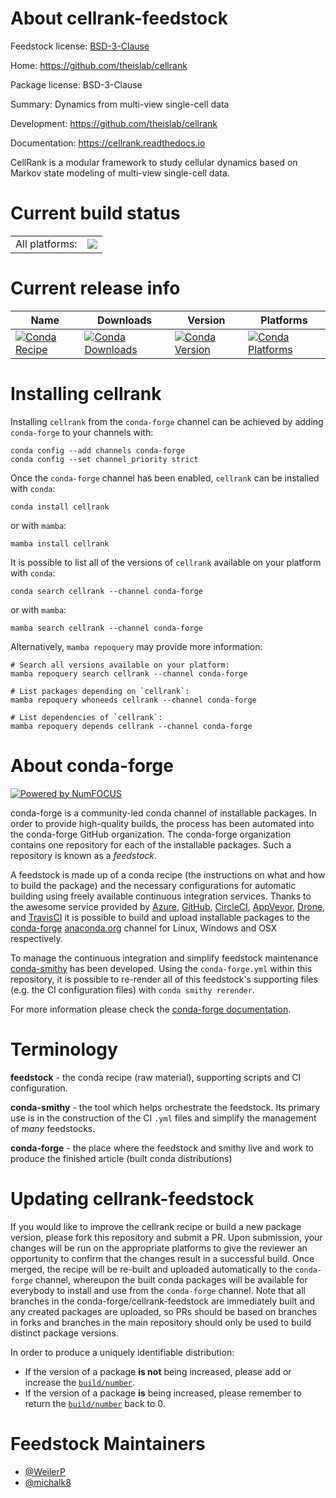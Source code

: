 About cellrank-feedstock
========================

Feedstock license: [BSD-3-Clause](https://github.com/conda-forge/cellrank-feedstock/blob/main/LICENSE.txt)

Home: https://github.com/theislab/cellrank

Package license: BSD-3-Clause

Summary: Dynamics from multi-view single-cell data

Development: https://github.com/theislab/cellrank

Documentation: https://cellrank.readthedocs.io

CellRank is a modular framework to study cellular dynamics based on Markov state modeling of
multi-view single-cell data.


Current build status
====================


<table><tr><td>All platforms:</td>
    <td>
      <a href="https://dev.azure.com/conda-forge/feedstock-builds/_build/latest?definitionId=19814&branchName=main">
        <img src="https://dev.azure.com/conda-forge/feedstock-builds/_apis/build/status/cellrank-feedstock?branchName=main">
      </a>
    </td>
  </tr>
</table>

Current release info
====================

| Name | Downloads | Version | Platforms |
| --- | --- | --- | --- |
| [![Conda Recipe](https://img.shields.io/badge/recipe-cellrank-green.svg)](https://anaconda.org/conda-forge/cellrank) | [![Conda Downloads](https://img.shields.io/conda/dn/conda-forge/cellrank.svg)](https://anaconda.org/conda-forge/cellrank) | [![Conda Version](https://img.shields.io/conda/vn/conda-forge/cellrank.svg)](https://anaconda.org/conda-forge/cellrank) | [![Conda Platforms](https://img.shields.io/conda/pn/conda-forge/cellrank.svg)](https://anaconda.org/conda-forge/cellrank) |

Installing cellrank
===================

Installing `cellrank` from the `conda-forge` channel can be achieved by adding `conda-forge` to your channels with:

```
conda config --add channels conda-forge
conda config --set channel_priority strict
```

Once the `conda-forge` channel has been enabled, `cellrank` can be installed with `conda`:

```
conda install cellrank
```

or with `mamba`:

```
mamba install cellrank
```

It is possible to list all of the versions of `cellrank` available on your platform with `conda`:

```
conda search cellrank --channel conda-forge
```

or with `mamba`:

```
mamba search cellrank --channel conda-forge
```

Alternatively, `mamba repoquery` may provide more information:

```
# Search all versions available on your platform:
mamba repoquery search cellrank --channel conda-forge

# List packages depending on `cellrank`:
mamba repoquery whoneeds cellrank --channel conda-forge

# List dependencies of `cellrank`:
mamba repoquery depends cellrank --channel conda-forge
```


About conda-forge
=================

[![Powered by
NumFOCUS](https://img.shields.io/badge/powered%20by-NumFOCUS-orange.svg?style=flat&colorA=E1523D&colorB=007D8A)](https://numfocus.org)

conda-forge is a community-led conda channel of installable packages.
In order to provide high-quality builds, the process has been automated into the
conda-forge GitHub organization. The conda-forge organization contains one repository
for each of the installable packages. Such a repository is known as a *feedstock*.

A feedstock is made up of a conda recipe (the instructions on what and how to build
the package) and the necessary configurations for automatic building using freely
available continuous integration services. Thanks to the awesome service provided by
[Azure](https://azure.microsoft.com/en-us/services/devops/), [GitHub](https://github.com/),
[CircleCI](https://circleci.com/), [AppVeyor](https://www.appveyor.com/),
[Drone](https://cloud.drone.io/welcome), and [TravisCI](https://travis-ci.com/)
it is possible to build and upload installable packages to the
[conda-forge](https://anaconda.org/conda-forge) [anaconda.org](https://anaconda.org/)
channel for Linux, Windows and OSX respectively.

To manage the continuous integration and simplify feedstock maintenance
[conda-smithy](https://github.com/conda-forge/conda-smithy) has been developed.
Using the ``conda-forge.yml`` within this repository, it is possible to re-render all of
this feedstock's supporting files (e.g. the CI configuration files) with ``conda smithy rerender``.

For more information please check the [conda-forge documentation](https://conda-forge.org/docs/).

Terminology
===========

**feedstock** - the conda recipe (raw material), supporting scripts and CI configuration.

**conda-smithy** - the tool which helps orchestrate the feedstock.
                   Its primary use is in the construction of the CI ``.yml`` files
                   and simplify the management of *many* feedstocks.

**conda-forge** - the place where the feedstock and smithy live and work to
                  produce the finished article (built conda distributions)


Updating cellrank-feedstock
===========================

If you would like to improve the cellrank recipe or build a new
package version, please fork this repository and submit a PR. Upon submission,
your changes will be run on the appropriate platforms to give the reviewer an
opportunity to confirm that the changes result in a successful build. Once
merged, the recipe will be re-built and uploaded automatically to the
`conda-forge` channel, whereupon the built conda packages will be available for
everybody to install and use from the `conda-forge` channel.
Note that all branches in the conda-forge/cellrank-feedstock are
immediately built and any created packages are uploaded, so PRs should be based
on branches in forks and branches in the main repository should only be used to
build distinct package versions.

In order to produce a uniquely identifiable distribution:
 * If the version of a package **is not** being increased, please add or increase
   the [``build/number``](https://docs.conda.io/projects/conda-build/en/latest/resources/define-metadata.html#build-number-and-string).
 * If the version of a package **is** being increased, please remember to return
   the [``build/number``](https://docs.conda.io/projects/conda-build/en/latest/resources/define-metadata.html#build-number-and-string)
   back to 0.

Feedstock Maintainers
=====================

* [@WeilerP](https://github.com/WeilerP/)
* [@michalk8](https://github.com/michalk8/)

